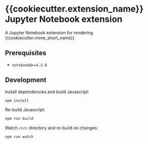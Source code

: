 # {{cookiecutter.extension_name}} Jupyter Notebook extension

A Jupyter Notebook extension for rendering {{cookiecutter.mime_short_name}}

## Prerequisites

* `notebook@>=4.3.0`

## Development

Install dependencies and build Javascript:

```bash
npm install
```

Re-build Javascript:

```bash
npm run build
```

Watch `/src` directory and re-build on changes:

```bash
npm run watch
```
